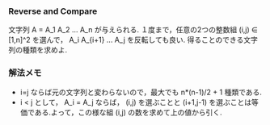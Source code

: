 ### Reverse and Compare

文字列 A = A_1 A_2 ... A_n が与えられる.
１度まで，任意の2つの整数組 (i,j) ∈ [1,n]^2 を選んで， A_i A_{i+1} ... A_j を反転しても良い.
得ることのできる文字列の種類を求めよ.

### 解法メモ

* i=j ならば元の文字列と変わらないので，最大でも n*(n-1)/2 + 1 種類である.
* i < j として， A_i = A_j ならば， (i,j) を選ぶことと (i+1,j-1) を選ぶことは等価である.よって，この様な組 (i,j) の数を求めて上の値から引く.
